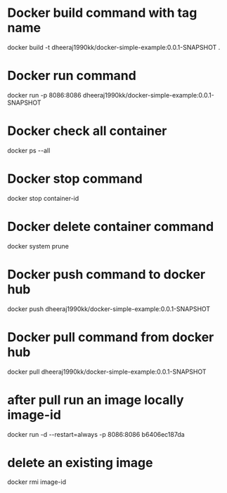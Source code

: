 # Docker build command with tag name
docker build -t dheeraj1990kk/docker-simple-example:0.0.1-SNAPSHOT .

# Docker run command
docker run -p 8086:8086 dheeraj1990kk/docker-simple-example:0.0.1-SNAPSHOT

# Docker check all container
docker ps --all

# Docker stop command
docker stop container-id

# Docker delete container command
docker system prune

# Docker push command to docker hub
docker push dheeraj1990kk/docker-simple-example:0.0.1-SNAPSHOT

# Docker pull command from docker hub
docker pull dheeraj1990kk/docker-simple-example:0.0.1-SNAPSHOT

# after pull run an image locally            image-id
docker run -d --restart=always -p 8086:8086 b6406ec187da

# delete an existing image
docker rmi image-id
